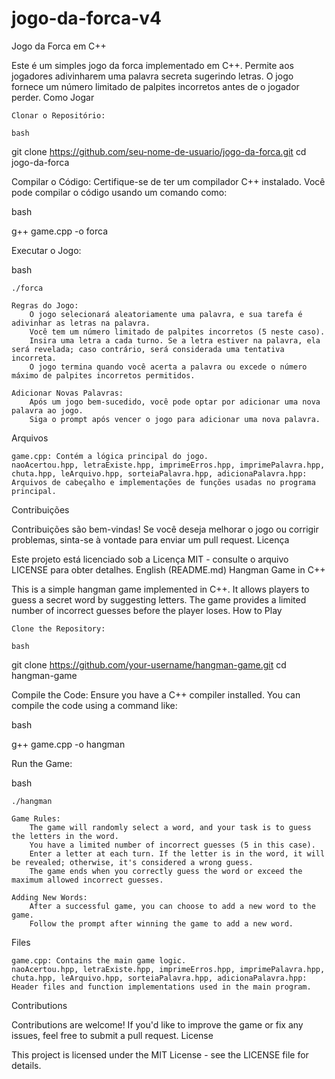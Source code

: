 # jogo-da-forca-v4

Jogo da Forca em C++

Este é um simples jogo da forca implementado em C++. Permite aos jogadores adivinharem uma palavra secreta sugerindo letras. O jogo fornece um número limitado de palpites incorretos antes de o jogador perder.
Como Jogar

    Clonar o Repositório:

    bash

git clone https://github.com/seu-nome-de-usuario/jogo-da-forca.git
cd jogo-da-forca

Compilar o Código:
Certifique-se de ter um compilador C++ instalado. Você pode compilar o código usando um comando como:

bash

g++ game.cpp -o forca

Executar o Jogo:

bash

    ./forca

    Regras do Jogo:
        O jogo selecionará aleatoriamente uma palavra, e sua tarefa é adivinhar as letras na palavra.
        Você tem um número limitado de palpites incorretos (5 neste caso).
        Insira uma letra a cada turno. Se a letra estiver na palavra, ela será revelada; caso contrário, será considerada uma tentativa incorreta.
        O jogo termina quando você acerta a palavra ou excede o número máximo de palpites incorretos permitidos.

    Adicionar Novas Palavras:
        Após um jogo bem-sucedido, você pode optar por adicionar uma nova palavra ao jogo.
        Siga o prompt após vencer o jogo para adicionar uma nova palavra.

Arquivos

    game.cpp: Contém a lógica principal do jogo.
    naoAcertou.hpp, letraExiste.hpp, imprimeErros.hpp, imprimePalavra.hpp, chuta.hpp, leArquivo.hpp, sorteiaPalavra.hpp, adicionaPalavra.hpp: Arquivos de cabeçalho e implementações de funções usadas no programa principal.

Contribuições

Contribuições são bem-vindas! Se você deseja melhorar o jogo ou corrigir problemas, sinta-se à vontade para enviar um pull request.
Licença

Este projeto está licenciado sob a Licença MIT - consulte o arquivo LICENSE para obter detalhes.
English (README.md)
Hangman Game in C++

This is a simple hangman game implemented in C++. It allows players to guess a secret word by suggesting letters. The game provides a limited number of incorrect guesses before the player loses.
How to Play

    Clone the Repository:

    bash

git clone https://github.com/your-username/hangman-game.git
cd hangman-game

Compile the Code:
Ensure you have a C++ compiler installed. You can compile the code using a command like:

bash

g++ game.cpp -o hangman

Run the Game:

bash

    ./hangman

    Game Rules:
        The game will randomly select a word, and your task is to guess the letters in the word.
        You have a limited number of incorrect guesses (5 in this case).
        Enter a letter at each turn. If the letter is in the word, it will be revealed; otherwise, it's considered a wrong guess.
        The game ends when you correctly guess the word or exceed the maximum allowed incorrect guesses.

    Adding New Words:
        After a successful game, you can choose to add a new word to the game.
        Follow the prompt after winning the game to add a new word.

Files

    game.cpp: Contains the main game logic.
    naoAcertou.hpp, letraExiste.hpp, imprimeErros.hpp, imprimePalavra.hpp, chuta.hpp, leArquivo.hpp, sorteiaPalavra.hpp, adicionaPalavra.hpp: Header files and function implementations used in the main program.

Contributions

Contributions are welcome! If you'd like to improve the game or fix any issues, feel free to submit a pull request.
License

This project is licensed under the MIT License - see the LICENSE file for details.
